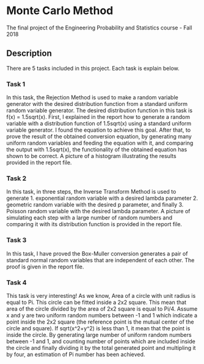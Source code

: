 # Monte Carlo Method
 The final project of the Engineering Probability and Statistics course - Fall 2018

## Description
There are 5 tasks included in this project. Each task is explain below.

### Task 1
In this task, the Rejection Method is used to make a random variable generator with the desired distribution function from a standard uniform random variable generator. The desired distribution function in this task is f(x) = 1.5sqrt(x). First, I explained in the report how to generate a random variable with a distribution function of 1.5sqrt(x) using a standard uniform variable generator. I found the equation to achieve this goal. After that, to prove the result of the obtained conversion equation, by generating many uniform random variables and feeding the equation with it, and comparing the output with 1.5sqrt(x), the functionality of the obtained equation has shown to be correct. A picture of a histogram illustrating the results provided in the report file.

### Task 2
In this task, in three steps, the Inverse Transform Method is used to generate 1. exponential random variable with a desired lambda parameter 2. geometric random variable with the desired p parameter, and finally 3.  Poisson random variable with the desired lambda parameter.
A picture of simulating each step with a large number of random numbers and comparing it with its distribution function is provided in the report file.

### Task 3
In this task, I have proved the Box-Muller conversion generates a pair of standard normal random variables that are independent of each other. The proof is given in the report file.

### Task 4
This task is very interesting! As we know, Area of a circle with unit radius is equal to Pi. This circle can be fitted inside a 2x2 square. This mean that area of the circle divided by the area of 2x2 square is equal to Pi/4. Assume x and y are two uniform random numbers between -1 and 1 which indicate a point inside the 2x2 square (the reference point is the mutual center of the circle and square). If sqrt(x^2+y^2) is less than 1, it mean that the point is inside the circle. By generating large number of uniform random numbers between -1 and 1, and counting number of points which are included inside the circle and finally dividing it by the total generated point and multipling it by four, an estimation of Pi number has been achieved.
